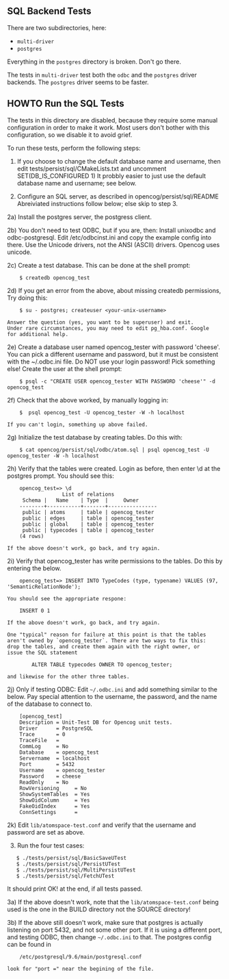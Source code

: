 
SQL Backend Tests
-----------------
There are two subdirectories, here:

* `multi-driver`
* `postgres`

Everything in the `postgres` directory is broken. Don't go there.

The tests in `multi-driver` test both the `odbc` and the `postgres`
driver backends.  The `postgres` driver seems to be faster.


HOWTO Run the SQL Tests
-----------------------

The tests in this directory are disabled, because they require some
manual configuration in order to make it work. Most users don't bother
with this configuration, so we disable it to avoid grief.

To run these tests, perform the following steps:

1) If you choose to change the default database name and username, then
   edit tests/persist/sql/CMakeLists.txt and uncomment
   SET(DB_IS_CONFIGURED 1)  It probbly easier to just use the default
   database name and username; see below.

2) Configure an SQL server, as described in opencog/persist/sql/README
   Abreiviated instructions follow below; else skip to step 3.

2a) Install the postgres server, the postgress client.

2b) You don't need to test ODBC, but if you are, then:
    Install unixodbc and odbc-postgresql.
    Edit /etc/odbcinst.ini and copy the example config into there.
    Use the Unicode drivers, not the ANSI (ASCII) drivers. Opencog
    uses unicode.

2c) Create a test database. This can be done at the shell prompt:
```
    $ createdb opencog_test
```
2d) If you get an error from the above, about missing createdb permissions,
    Try doing this:
```
    $ su - postgres; createuser <your-unix-username>
```
    Answer the question (yes, you want to be superuser) and exit.
    Under rare circumstances, you may need to edit pg_hba.conf. Google
    for additional help.

2e) Create a database user named opencog_tester with password 'cheese'.
    You can pick a different username and password, but it must be
    consistent with the ~/.odbc.ini file. Do NOT use your login password!
    Pick something else! Create the user at the shell prompt:
```
    $ psql -c "CREATE USER opencog_tester WITH PASSWORD 'cheese'" -d opencog_test
```
2f) Check that the above worked, by manually logging in:
```
    $  psql opencog_test -U opencog_tester -W -h localhost
```
    If you can't login, something up above failed.

2g) Initialize the test database by creating tables. Do this with:
```
    $ cat opencog/persist/sql/odbc/atom.sql | psql opencog_test -U opencog_tester -W -h localhost
```
2h) Verify that the tables were created. Login as before, then enter \d
    at the postgres prompt.  You should see this:
```
    opencog_test=> \d
                  List of relations
     Schema |   Name    | Type  |     Owner
    --------+-----------+-------+----------------
     public | atoms     | table | opencog_tester
     public | edges     | table | opencog_tester
     public | global    | table | opencog_tester
     public | typecodes | table | opencog_tester
    (4 rows)
```
    If the above doesn't work, go back, and try again.

2i) Verify that opencog_tester has write permissions to the tables. Do
    this by entering the below.
```
    opencog_test=> INSERT INTO TypeCodes (type, typename) VALUES (97, 'SemanticRelationNode');
```
    You should see the appropriate respone:
```
    INSERT 0 1
```
    If the above doesn't work, go back, and try again.

    One "typical" reason for failure at this point is that the tables
    aren't owned by `opencog_tester`. There are two ways to fix this:
    drop the tables, and create them again with the right owner, or
    issue the SQL statement
```
        ALTER TABLE typecodes OWNER TO opencog_tester;
```
    and likewise for the other three tables.

2j) Only if testing ODBC:
    Edit `~/.odbc.ini` and add something similar to the below. Pay special
    attention to the username, the password, and the name of the database
    to connect to.
```
    [opencog_test]
    Description = Unit-Test DB for Opencog unit tests.
    Driver      = PostgreSQL
    Trace       = 0
    TraceFile   =
    CommLog     = No
    Database    = opencog_test
    Servername  = localhost
    Port        = 5432
    Username    = opencog_tester
    Password    = cheese
    ReadOnly    = No
    RowVersioning     = No
    ShowSystemTables  = Yes
    ShowOidColumn     = Yes
    FakeOidIndex      = Yes
    ConnSettings      =
```

2k) Edit `lib/atomspace-test.conf` and verify that the username and password
    are set as above.

3) Run the four test cases:

```
   $ ./tests/persist/sql/BasicSaveUTest
   $ ./tests/persist/sql/PersistUTest
   $ ./tests/persist/sql/MultiPersistUTest
   $ ./tests/persist/sql/FetchUTest
```
   It should print OK! at the end, if all tests passed.

3a) If the above doesn't work, note that the `lib/atomspace-test.conf`
    being used is the one in the BUILD directory not the SOURCE directory!

3b) If the above still doesn't work, make sure that postgres is actually
    listening on port 5432, and not some other port.  If it is using a
    different port, and testing ODBC, then change `~/.odbc.ini` to that.
    The postgres config can be found in
```
    /etc/postgresql/9.6/main/postgresql.conf
```
    look for "port =" near the begining of the file.
